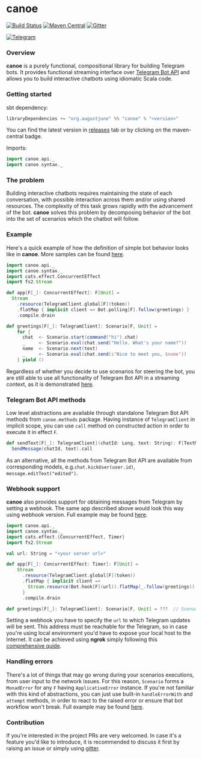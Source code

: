 canoe
=============

[![Build Status](https://travis-ci.org/augustjune/canoe.svg?branch=master)](https://travis-ci.org/augustjune/canoe)
[![Maven Central](https://maven-badges.herokuapp.com/maven-central/org.augustjune/canoe_2.12/badge.svg)](https://maven-badges.herokuapp.com/maven-central/org.augustjune/canoe_2.12)
[![Gitter](https://badges.gitter.im/augustjune-canoe/community.svg)](https://gitter.im/augustjune-canoe/community?utm_source=badge&utm_medium=badge&utm_campaign=pr-badge)

[![Telegram](https://img.shields.io/badge/Bot%20API-4.4%20(July%2029%2C%202019)-00aced.svg)](https://core.telegram.org/bots/api#recent-changes)
    
### Overview
**canoe** is a purely functional, compositional library for building Telegram bots.
It provides functional streaming interface over [Telegram Bot API](https://core.telegram.org/bots/api) 
and allows you to build interactive chatbots using idiomatic Scala code.

### Getting started
sbt dependency:
```scala
libraryDependencies += "org.augustjune" %% "canoe" % "<version>"
```
You can find the latest version in [releases](https://github.com/augustjune/canoe/releases) tab 
or by clicking on the maven-central badge.

Imports:
```scala
import canoe.api._
import canoe.syntax._
```

### The problem
Building interactive chatbots requires maintaining the state of each conversation, 
with possible interaction across them and/or using shared resources.
The complexity of this task grows rapidly with the advancement of the bot.
**canoe** solves this problem by decomposing behavior of the bot into the set of scenarios 
which the chatbot will follow.

### Example
Here's a quick example of how the definition of simple bot behavior looks like in **canoe**. 
More samples can be found [here](https://github.com/augustjune/canoe/tree/master/examples/src/main/scala/samples). 

```scala
import canoe.api._
import canoe.syntax._
import cats.effect.ConcurrentEffect
import fs2.Stream

def app[F[_]: ConcurrentEffect]: F[Unit] = 
  Stream
    .resource(TelegramClient.global[F](token))
    .flatMap { implicit client => Bot.polling[F].follow(greetings) }
    .compile.drain

def greetings[F[_]: TelegramClient]: Scenario[F, Unit] =
    for {
      chat  <- Scenario.start(command("hi").chat)
      _     <- Scenario.eval(chat.send("Hello. What's your name?"))
      name  <- Scenario.next(text)
      _     <- Scenario.eval(chat.send(s"Nice to meet you, $name"))
    } yield ()
```

Regardless of whether you decide to use scenarios for steering the bot, 
you are still able to use all functionality of Telegram Bot API in a streaming context, 
as it is demonstrated [here](https://github.com/augustjune/canoe/blob/master/examples/src/main/scala/samples/NoScenario.scala).

### Telegram Bot API methods
Low level abstractions are available through standalone Telegram Bot API methods from `canoe.methods` package.
Having instance of `TelegramClient` in implicit scope, 
you can use `call` method on constructed action in order to execute it in effect `F`.

```scala
def sendText[F[_]: TelegramClient](chatId: Long, text: String): F[TextMessage] = 
  SendMessage(chatId, text).call
```

As an alternative, all the methods from Telegram Bot API are available from corresponding models,
e.g.`chat.kickUser(user.id)`, `message.editText("edited")`.

### Webhook support
**canoe** also provides support for obtaining messages from Telegram by setting a webhook.
The same app described above would look this way using webhook version. 
Full example may be found [here](https://github.com/augustjune/canoe/blob/master/examples/src/main/scala/samples/WebhookGreetings.scala).

```scala
import canoe.api._
import canoe.syntax._
import cats.effect.{ConcurrentEffect, Timer}
import fs2.Stream

val url: String = "<your server url>"

def app[F[_]: ConcurrentEffect: Timer]: F[Unit] =
    Stream
      .resource(TelegramClient.global[F](token))
      .flatMap { implicit client =>
        Stream.resource(Bot.hook[F](url)).flatMap(_.follow(greetings))
      }
      .compile.drain

def greetings[F[_]: TelegramClient]: Scenario[F, Unit] = ???  // Scenario stays unchanged
```
Setting a webhook you have to specify the `url` to which Telegram updates will be sent. 
This address must be reachable for the Telegram, 
so in case you're using local environment you'd have to expose your local host to the Internet.
It can be achieved using **ngrok** simply following this [comprehensive guide](https://developer.github.com/webhooks/configuring/#using-ngrok).

### Handling errors
There's a lot of things that may go wrong during your scenarios executions, 
from user input to the network issues.
For this reason, `Scenario` forms a `MonadError` for any `F` having `ApplicativeError` instance.
If you're not familiar with this kind of abstractions, you can just use built-in `handleErrorWith` and `attempt` methods,
in order to react to the raised error or ensure that bot workflow won't break.
Full example may be found [here](https://github.com/augustjune/canoe/blob/master/examples/src/main/scala/samples/ErrorHandling.scala).

### Contribution
If you're interested in the project PRs are very welcomed.
In case it's a feature you'd like to introduce, it is recommended to discuss it first by raising an issue 
or simply using [gitter](https://gitter.im/augustjune-canoe/community).